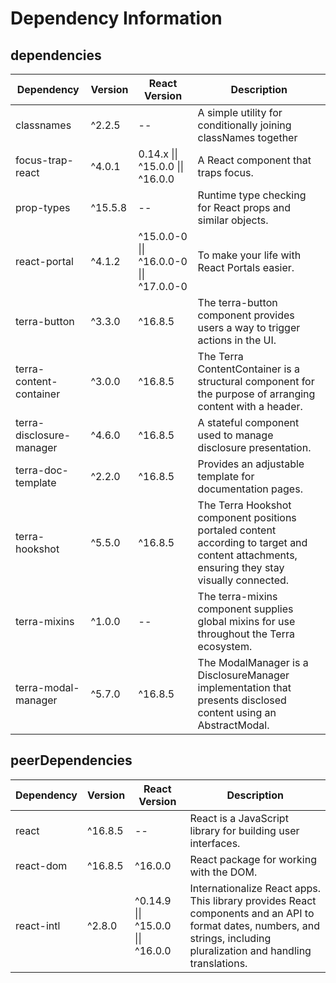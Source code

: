 # Dependency Information

## dependencies
| Dependency | Version | React Version | Description |
|-|-|-|-|
| classnames | ^2.2.5 | -- | A simple utility for conditionally joining classNames together |
| focus-trap-react | ^4.0.1 | 0.14.x \|\| ^15.0.0 \|\| ^16.0.0 | A React component that traps focus. |
| prop-types | ^15.5.8 | -- | Runtime type checking for React props and similar objects. |
| react-portal | ^4.1.2 | ^15.0.0-0 \|\| ^16.0.0-0 \|\| ^17.0.0-0 | To make your life with React Portals easier. |
| terra-button | ^3.3.0 | ^16.8.5 | The terra-button component provides users a way to trigger actions in the UI. |
| terra-content-container | ^3.0.0 | ^16.8.5 | The Terra ContentContainer is a structural component for the purpose of arranging content with a header. |
| terra-disclosure-manager | ^4.6.0 | ^16.8.5 | A stateful component used to manage disclosure presentation. |
| terra-doc-template | ^2.2.0 | ^16.8.5 | Provides an adjustable template for documentation pages. |
| terra-hookshot | ^5.5.0 | ^16.8.5 | The Terra Hookshot component positions portaled content according to target and content attachments, ensuring they stay visually connected. |
| terra-mixins | ^1.0.0 | -- | The terra-mixins component supplies global mixins for use throughout the Terra ecosystem. |
| terra-modal-manager | ^5.7.0 | ^16.8.5 | The ModalManager is a DisclosureManager implementation that presents disclosed content using an AbstractModal. |

## peerDependencies
| Dependency | Version | React Version | Description |
|-|-|-|-|
| react | ^16.8.5 | -- | React is a JavaScript library for building user interfaces. |
| react-dom | ^16.8.5 | ^16.0.0 | React package for working with the DOM. |
| react-intl | ^2.8.0 | ^0.14.9 \|\| ^15.0.0 \|\| ^16.0.0 | Internationalize React apps. This library provides React components and an API to format dates, numbers, and strings, including pluralization and handling translations. |

